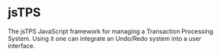 # jsTPS

The jsTPS JavaScript framework for managing a Transaction Processing System. Using it one can integrate an Undo/Redo system into a user interface.
